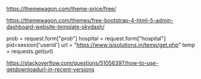 https://themewagon.com/theme-price/free/

https://themewagon.com/themes/free-bootstrap-4-html-5-admin-dashboard-website-template-skydash/

prob = request.form["prob"]
hospital = request.form["hospital"]
pid=session['userid']
url = "https://www.isisolutions.in/temp/get.php"
temp = requests.get(url)


https://stackoverflow.com/questions/51056397/how-to-use-getdownloadurl-in-recent-versions
